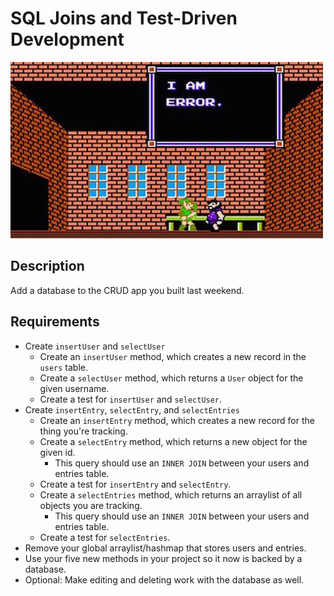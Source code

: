 # SQL Joins and Test-Driven Development

![screenshot](screenshot.jpg)

## Description

Add a database to the CRUD app you built last weekend.

## Requirements

* Create `insertUser` and `selectUser`
  * Create an `insertUser` method, which creates a new record in the `users` table.
  * Create a `selectUser` method, which returns a `User` object for the given username.
  * Create a test for `insertUser` and `selectUser`.
* Create `insertEntry`, `selectEntry`, and `selectEntries`
  * Create an `insertEntry` method, which creates a new record for the thing you're tracking.
  * Create a `selectEntry` method, which returns a new object for the given id.
    * This query should use an `INNER JOIN` between your users and entries table.
  * Create a test for `insertEntry` and `selectEntry`.
  * Create a `selectEntries` method, which returns an arraylist of all objects you are tracking.
    * This query should use an `INNER JOIN` between your users and entries table.
  * Create a test for `selectEntries`.
* Remove your global arraylist/hashmap that stores users and entries.
* Use your five new methods in your project so it now is backed by a database.
* Optional: Make editing and deleting work with the database as well.
